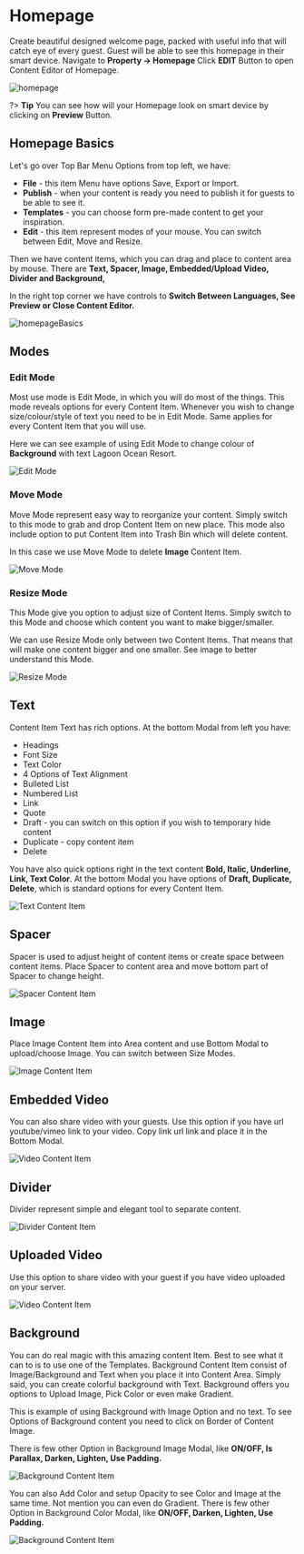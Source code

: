 # Homepage
Create beautiful designed welcome page, packed with useful info that will catch eye of every guest. Guest will be able to see this homepage in their smart device. Navigate to **Property -> Homepage**
Click **EDIT** Button to open Content Editor of Homepage.

![homepage](https://static.guestbell.com/img/docs/homepage/homepage.jpg)

?> **Tip** You can see how will your Homepage look on smart device by clicking on **Preview** Button.

## Homepage Basics
Let's go over Top Bar Menu Options from top left, we have:
- **File** - this item Menu have options Save, Export or Import.
- **Publish** - when your content is ready you need to publish it for guests to be able to see it. 
- **Templates** - you can choose form pre-made content to get your inspiration.
- **Edit** - this item represent modes of your mouse. You can switch between Edit, Move and Resize.

Then we have content items, which you can drag and place to content area by mouse. There are **Text, Spacer, Image, Embedded/Upload Video, Divider and Background,**

In the right top corner we have controls to **Switch Between Languages, See Preview or Close Content Editor.**

![homepageBasics](https://static.guestbell.com/img/docs/homepage/homepageBasics.jpg)

## Modes
### Edit Mode
Most use mode is Edit Mode, in which you will do most of the things. This mode reveals options for every Content Item. Whenever you wish to change size/colour/style of text you need to be in Edit Mode. Same applies for every Content Item that you will use.

Here we can see example of using Edit Mode to change colour of **Background** with text Lagoon Ocean Resort. 

![Edit Mode](https://static.guestbell.com/img/docs/homepage/homepageEditMode.jpg)

### Move Mode
Move Mode represent easy way to reorganize your content. Simply switch to this mode to grab and drop Content Item on new place. This mode also include option to put Content Item into Trash Bin which will delete content. 

In this case we use Move Mode to delete **Image** Content Item.

![Move Mode](https://static.guestbell.com/img/docs/homepage/homepageMoveMode.jpg)

### Resize Mode
This Mode give you option to adjust size of Content Items. Simply switch to this Mode and choose which content you want to make bigger/smaller.

We can use Resize Mode only between two Content Items. That means that will make one content bigger and one smaller. See image to better understand this Mode.

![Resize Mode](https://static.guestbell.com/img/docs/homepage/homepageResizeMode1.jpg)

## Text
Content Item Text has rich options. At the bottom Modal from left you have:
- Headings
- Font Size
- Text Color
- 4 Options of Text Alignment
- Bulleted List
- Numbered List
- Link
- Quote
- Draft - you can switch on this option if you wish to temporary hide content
- Duplicate - copy content item
- Delete

You have also quick options right in the text content **Bold, Italic, Underline, Link, Text Color**. At the bottom Modal you have options of **Draft, Duplicate, Delete**, which is standard options for every Content Item.

![Text Content Item](https://static.guestbell.com/img/docs/homepage/homepageText.jpg)

## Spacer
Spacer is used to adjust height of content items or create space between content items. Place Spacer to content area and move bottom part of Spacer to change height.

![Spacer Content Item](https://static.guestbell.com/img/docs/homepage/homepageSpacer.jpg)

## Image
Place Image Content Item into Area content and use Bottom Modal to upload/choose Image. You can switch between Size Modes.

![Image Content Item](https://static.guestbell.com/img/docs/homepage/homepageUrlVideo.jpg)

## Embedded Video
You can also share video with your guests. Use this option if you have url youtube/vimeo link to your video. Copy link url link and place it in the Bottom Modal.  

![Video Content Item](https://static.guestbell.com/img/docs/homepage/homepageUrlVideo.jpg)

## Divider
Divider represent simple and elegant tool to separate content. 

![Divider Content Item](https://static.guestbell.com/img/docs/homepage/homepageDivider.jpg)

## Uploaded Video
Use this option to share video with your guest if you have video uploaded on your server.

![Video Content Item](https://static.guestbell.com/img/docs/homepage/homepageUploadVideo.jpg)

## Background
You can do real magic with this amazing content Item. Best to see what it can to is to use one of the Templates. Background Content Item consist of Image/Background and Text when you place it into Content Area. Simply said, you can create colorful background with Text. Background offers you options to Upload Image, Pick Color or even make Gradient. 

This is example of using Background with Image Option and no text. To see Options of Background content you need to click on Border of Content Image.

There is few other Option in Background Image Modal, like **ON/OFF, Is Parallax, Darken, Lighten, Use Padding.**

![Background Content Item](https://static.guestbell.com/img/docs/homepage/homepageBackground1.jpg)

You can also Add Color and setup Opacity to see Color and Image at the same time. Not mention you can even do Gradient. There is few other Option in Background Color Modal, like **ON/OFF, Darken, Lighten, Use Padding.**

![Background Content Item](https://static.guestbell.com/img/docs/homepage/homepageBackground2.jpg)